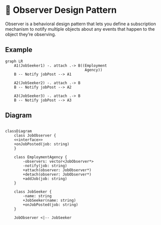 # 🧬 Observer Design Pattern
Observer is a behavioral design pattern that lets you define 
a subscription mechanism to notify multiple objects about any
events that happen to the object they’re observing.

##  Example

```mermaid
graph LR
    A1(JobSeeker1) -. attach .-> B((Employment
                                    Agency))
    B -- Notify jobPost --> A1
    
    A2(JobSeeker2) -. attach .-> B
    B -- Notify jobPost --> A2
    
    A3(JobSeeker3) -. attach .-> B
    B -- Notify jobPost --> A3

```

##  Diagram

```mermaid

classDiagram
    class JobObserver {
    <<interface>>
    +onJobPosted(job: string)
    }

    class EmploymentAgency {
        -observers: vector<JobObserver*>
        -notify(job: string)
        +attach(observer: JobObserver*)
        +detach(observer: JobObserver*)
        +addJob(job: string)
    }

    class JobSeeker {
        -name: string
        +JobSeeker(name: string)
        +onJobPosted(job: string)
    }

    JobObserver <|-- JobSeeker

```

